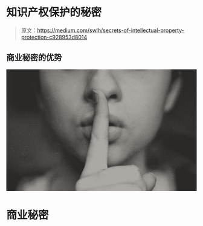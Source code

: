 # 知识产权保护的秘密

> 原文：<https://medium.com/swlh/secrets-of-intellectual-property-protection-c928953d8014>

## 商业秘密的优势

![](img/72def74d107bfb9d29b978daca38690b.png)

# 商业秘密